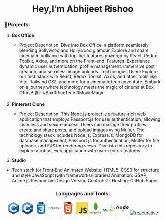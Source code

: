 <h1 align="center">Hey,I'm Abhijeet Rishoo</h1>

<h3 align="left">🚀Projects:</h3>


1. **Box Office**
   - Project Description: Dive into Box Office, a platform seamlessly blending Bollywood and Hollywood glamour. Explore and share cinematic brilliance with top-tier features powered by React, Redux Toolkit, Axios, and more on the Front-end.
 Features: Experience dynamic user authentication, profile management, immersive post creation, and seamless image uploads.
Technologies Used: Explore our tech stack with React, Redux Toolkit, Axios, and other tools like Vite, Tailwind CSS, and more for a cinematic tech adventure.
Embark on a journey where technology meets the magic of cinema at Box Office! 🎬✨ #BoxOfficeTech #MovieMagic
1. **Pinterest Clone**
   - Project Description: This Node.js project is a feature-rich web application that employs Passport.js for user authentication, allowing seamless and secure access. Users can manage their profiles, create and share posts, and upload images using Multer. The technology stack includes Node.js, Express.js, MongoDB for database management, Passport.js for authentication, Multer for file uploads, and EJS for rendering views. Dive into this repository to explore a robust web application with user-centric features.

2. **Studio**
- Tech stack for Front-End Animated Website:
   HTML5, CSS3 for structure and style
   JavaScript (with frameworks/libraries)
   Animation: GSAP, Anime.js
   Responsive Design
   Version Control: Git
Hosting: GitHub Pages


<h3 align="center">Languages and Tools:</h3>
<p align="center"> <a href="https://www.cprogramming.com/" target="_blank" rel="noreferrer"> <img src="https://raw.githubusercontent.com/devicons/devicon/master/icons/c/c-original.svg" alt="c" width="40" height="40"/> </a> <a href="https://www.w3schools.com/cpp/" target="_blank" rel="noreferrer"> <img src="https://raw.githubusercontent.com/devicons/devicon/master/icons/cplusplus/cplusplus-original.svg" alt="cplusplus" width="40" height="40"/> </a> <a href="https://www.w3schools.com/css/" target="_blank" rel="noreferrer"> <img src="https://raw.githubusercontent.com/devicons/devicon/master/icons/css3/css3-original-wordmark.svg" alt="css3" width="40" height="40"/> </a> <a href="https://expressjs.com" target="_blank" rel="noreferrer"> <img src="https://raw.githubusercontent.com/devicons/devicon/master/icons/express/express-original-wordmark.svg" alt="express" width="40" height="40"/> </a> <a href="https://www.w3.org/html/" target="_blank" rel="noreferrer"> <img src="https://raw.githubusercontent.com/devicons/devicon/master/icons/html5/html5-original-wordmark.svg" alt="html5" width="40" height="40"/> </a> <a href="https://developer.mozilla.org/en-US/docs/Web/JavaScript" target="_blank" rel="noreferrer"> <img src="https://raw.githubusercontent.com/devicons/devicon/master/icons/javascript/javascript-original.svg" alt="javascript" width="40" height="40"/> </a> <a href="https://www.mongodb.com/" target="_blank" rel="noreferrer"> <img src="https://raw.githubusercontent.com/devicons/devicon/master/icons/mongodb/mongodb-original-wordmark.svg" alt="mongodb" width="40" height="40"/> </a> <a href="https://www.mysql.com/" target="_blank" rel="noreferrer"> <img src="https://raw.githubusercontent.com/devicons/devicon/master/icons/mysql/mysql-original-wordmark.svg" alt="mysql" width="40" height="40"/> </a> <a href="https://nodejs.org" target="_blank" rel="noreferrer"> <img src="https://raw.githubusercontent.com/devicons/devicon/master/icons/nodejs/nodejs-original-wordmark.svg" alt="nodejs" width="40" height="40"/> </a> <a href="https://reactnative.dev/" target="_blank" rel="noreferrer"> <img src="https://reactnative.dev/img/header_logo.svg" alt="reactnative" width="40" height="40"/> </a> </p>
